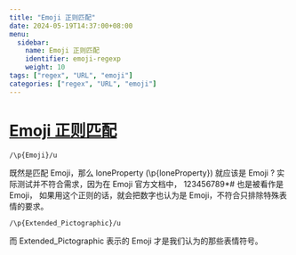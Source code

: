 ```yaml
---
title: "Emoji 正则匹配"
date: 2024-05-19T14:37:00+08:00
menu:
  sidebar:
    name: Emoji 正则匹配
    identifier: emoji-regexp
    weight: 10
tags: ["regex", "URL", "emoji"]
categories: ["regex", "URL", "emoji"]
---
```


# [Emoji 正则匹配](https://taxodium.ink/post/emoji-regexp/)

`/\p{Emoji}/u`

既然是匹配 Emoji，那么 loneProperty (\p{loneProperty}) 就应该是 Emoji ? 实际测试并不符合需求，因为在 Emoji 官方文档中， 123456789\*# 也是被看作是 Emoji， 如果用这个正则的话，就会把数字也认为是 Emoji，不符合只排除特殊表情的要求。

`/\p{Extended_Pictographic}/u`

而 Extended_Pictographic 表示的 Emoji 才是我们认为的那些表情符号。
